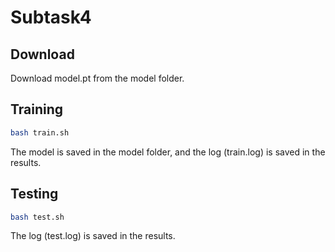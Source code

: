 # Subtask4

## Download
Download model.pt from the model folder.

## Training
```bash
bash train.sh
```
The model is saved in the model folder, and the log (train.log) is saved in the results.

## Testing
```bash
bash test.sh
```
The log (test.log) is saved in the results.